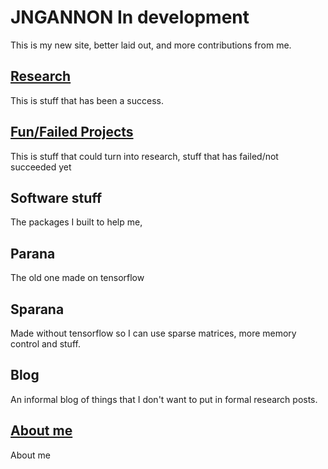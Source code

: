 # JNGANNON In development

This is my new site, better laid out, and more contributions from me.

## [Research](/research)

This is stuff that has been a success.

## [Fun/Failed Projects](/funfailures)

This is stuff that could turn into research, stuff that has failed/not succeeded yet

## Software stuff

The packages I built to help me,

## Parana
The old one made on tensorflow

## Sparana 
Made without tensorflow so I can use sparse matrices, more memory control and stuff.

## Blog

An informal blog of things that I don't want to put in formal research posts.

## [About me](/about)

About me 